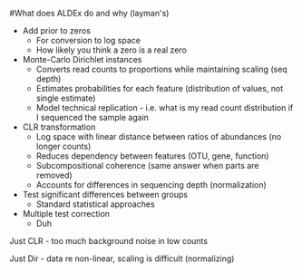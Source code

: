 #What does ALDEx do and why (layman's)
- Add prior to zeros
    - For conversion to log space
    - How likely you think a zero is a real zero
- Monte-Carlo Dirichlet instances
    - Converts read counts to proportions while maintaining scaling (seq depth)
    - Estimates probabilities for each feature (distribution of values, not single estimate)
    - Model technical replication - i.e. what is my read count distribution if I sequenced the sample again
- CLR transformation
    - Log space with linear distance between ratios of abundances (no longer counts)
    - Reduces dependency between features (OTU, gene, function)
    - Subcompositional coherence (same answer when parts are removed)
    - Accounts for differences in sequencing depth (normalization)
- Test significant differences between groups
    - Standard statistical approaches
- Multiple test correction
    - Duh


Just CLR - too much background noise in low counts

Just Dir - data re non-linear, scaling is difficult (normalizing)
